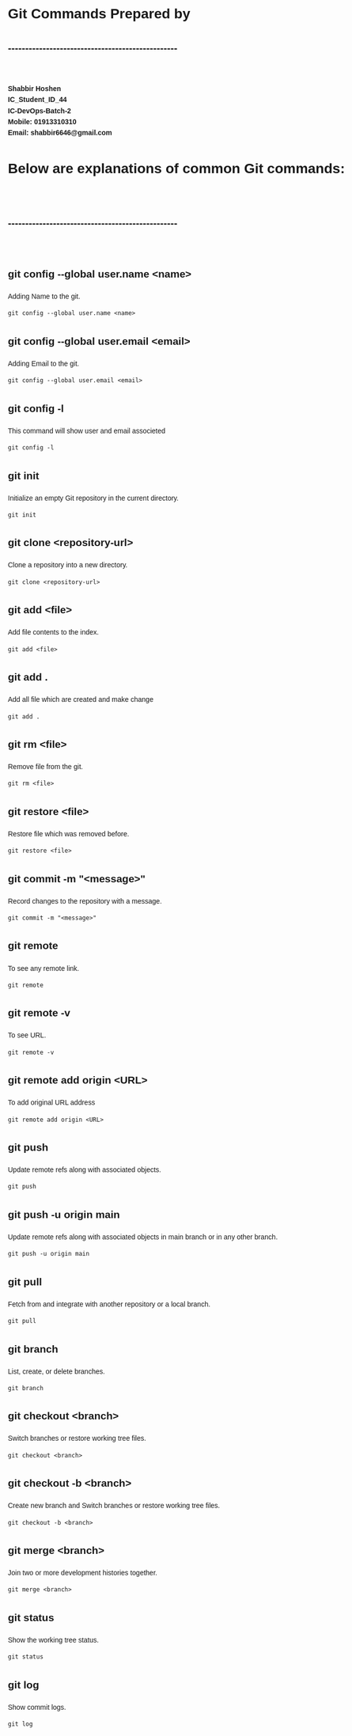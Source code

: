 <!DOCTYPE html>
<html lang="en">
<head>
    <title>Git Commands</title>
</head>



<body style="font-family: Arial, sans-serif;
            max-width: 800px;
            margin: 0 auto;
            padding: 20px;
            line-height: 1.6;">

<h1>Git Commands Prepared by <br></h1>
<h2>-------------------------------------------------</h2><br>
<p><b>
Shabbir Hoshen<br>
IC_Student_ID_44<br>
IC-DevOps-Batch-2<br>
Mobile: 01913310310<br>
Email: shabbir6646@gmail.com
</b></p>

<H1>Below are explanations of common Git commands:</h1><br>
<h2>-------------------------------------------------</h2><br>

<h2>git config --global user.name &lt;name&gt;</h2>
<p>Adding Name to the git.</p>
<pre><code>git config --global user.name &lt;name&gt;</code></pre>

<h2>git config --global user.email &lt;email&gt;</h2>
<p>Adding Email to the git.</p>
<pre><code>git config --global user.email &lt;email&gt;</code></pre>

<h2>git config -l</h2>
<p>This command will show user and email associeted</p>
<pre><code>git config -l</code></pre>

<h2>git init</h2>
<p>Initialize an empty Git repository in the current directory.</p>
<pre><code>git init</code></pre>

<h2>git clone &lt;repository-url&gt;</h2>
<p>Clone a repository into a new directory.</p>
<pre><code>git clone &lt;repository-url&gt;</code></pre>

<h2>git add &lt;file&gt;</h2>
<p>Add file contents to the index.</p>
<pre><code>git add &lt;file&gt;</code></pre>

<h2>git add .</h2>
<p>Add all file which are created and make change</p>
<pre><code>git add .</code></pre>

<h2>git rm &lt;file&gt;</h2>
<p>Remove file from the git.</p>
<pre><code>git rm &lt;file&gt;</code></pre>

<h2>git restore &lt;file&gt;</h2>
<p>Restore file which was removed before.</p>
<pre><code>git restore &lt;file&gt;</code></pre>

<h2>git commit -m "&lt;message&gt;"</h2>
<p>Record changes to the repository with a message.</p>
<pre><code>git commit -m "&lt;message&gt;"</code></pre>

<h2>git remote</h2>
<p>To see any remote link.</p>
<pre><code>git remote</code></pre>

<h2>git remote -v</h2>
<p>To see URL.</p>
<pre><code>git remote -v</code></pre>

<h2>git remote add origin &lt;URL&gt;</h2>
<p>To add original URL address</p>
<pre><code>git remote add origin &lt;URL&gt;</code></pre>

<h2>git push</h2>
<p>Update remote refs along with associated objects.</p>
<pre><code>git push</code></pre>

<h2>git push -u origin main</h2>
<p>Update remote refs along with associated objects in main branch or in any other branch.</p>
<pre><code>git push -u origin main</code></pre>

<h2>git pull</h2>
<p>Fetch from and integrate with another repository or a local branch.</p>
<pre><code>git pull</code></pre>

<h2>git branch</h2>
<p>List, create, or delete branches.</p>
<pre><code>git branch</code></pre>

<h2>git checkout &lt;branch&gt;</h2>
<p>Switch branches or restore working tree files.</p>
<pre><code>git checkout &lt;branch&gt;</code></pre>

<h2>git checkout -b &lt;branch&gt;</h2>
<p>Create new branch and Switch branches or restore working tree files.</p>
<pre><code>git checkout -b &lt;branch&gt;</code></pre>

<h2>git merge &lt;branch&gt;</h2>
<p>Join two or more development histories together.</p>
<pre><code>git merge &lt;branch&gt;</code></pre>

<h2>git status</h2>
<p>Show the working tree status.</p>
<pre><code>git status</code></pre>

<h2>git log</h2>
<p>Show commit logs.</p>
<pre><code>git log</code></pre>

</body>
</html>



